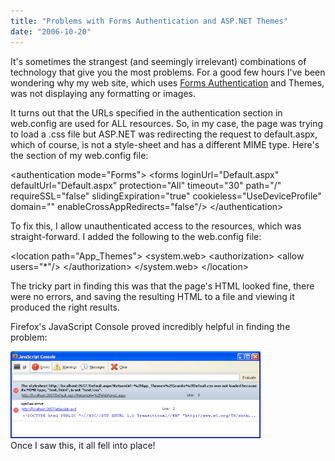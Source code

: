 ```yaml
---
title: "Problems with Forms Authentication and ASP.NET Themes"
date: "2006-10-20"
---
```


[](http://dunnhq.com/formsauth2.png)

It's sometimes the strangest (and seemingly irrelevant) combinations of technology that give you the most problems. For a good few hours I've been wondering why my web site, which uses [Forms Authentication](http://msdn2.microsoft.com/en-us/library/ykzx33wh.aspx) and Themes, was not displaying any formatting or images.

It turns out that the URLs specified in the authentication section in web.config are used for ALL resources. So, in my case, the page was trying to load a .css file but ASP.NET was redirecting the request to default.aspx, which of course, is not a style-sheet and has a different MIME type. Here's the section of my web.config file:

<authentication mode\="Forms"\> <forms loginUrl\="Default.aspx" defaultUrl\="Default.aspx" protection\="All" timeout\="30" path\="/" requireSSL\="false" slidingExpiration\="true" cookieless\="UseDeviceProfile" domain\="" enableCrossAppRedirects\="false"/> </authentication\>

To fix this, I allow unauthenticated access to the resources, which was straight-forward. I added the following to the web.config file:

 <location path\="App\_Themes"\> <system.web\> <authorization\> <allow users\="\*"/> </authorization\> </system.web\> </location\> 

  
The tricky part in finding this was that the page's HTML looked fine, there were no errors, and saving the resulting HTML to a file and viewing it produced the right results.

  

  

Firefox's JavaScript Console proved incredibly helpful in finding the problem:

[![](images/formsauth2.png)](http://2.bp.blogspot.com/_bIhihWOyLpw/RkX8P_97lVI/AAAAAAAAAAc/6DtARTWtex4/s1600-h/formsauth2.png)   
Once I saw this, it all fell into place!
